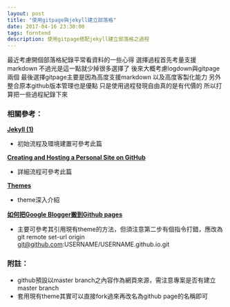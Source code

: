 ```yaml
---
layout: post
title: "使用gitpage與jekyll建立部落格"
date: 2017-04-16 23:30:00
tags: forntend
description: 使用gitpage搭配jekyll建立部落格之過程
---
```


最近考慮開個部落格紀錄平常看資料的一些心得
選擇過程首先考量支援markdown
不過光是這一點就少掉很多選擇了
後來大概考慮logdown與gitpage兩個
最後選擇gitpage主要是因為高度支援markdown
以及高度客製化能力
另外整合原本github版本管理也是優點
只是使用過程發現自由真的是有代價的
所以打算把一些過程紀錄下來
<br>

### 相關參考：

**[Jekyll (1) ](http://pigggggggggggggy.logdown.com/posts/2016/02/24/546001)**
- 初始流程及環境建置可參考此篇<br>

**[Creating and Hosting a Personal Site on GitHub](http://jmcglone.com/guides/github-pages/)**
- 詳細流程可參考此篇<br>

**[Themes](https://jekyllrb.com/docs/themes/)**
- theme深入介紹<br>

**[如何把Google Blogger搬到Github pages ](http://blog.kenyang.net/2015/11/26/move-blogger-to-github)**
- 主要可參考其引用現有theme的方法，但須注意第二步有個指令打錯，應改為<br>
git remote set-url origin git@github.com:USERNAME/USERNAME.github.io.git<br>

### 附註：
- github預設以master branch之內容作為網頁來源，需注意專案是否有建立master branch
- 套用現有theme其實可以直接fork過來再改名為github page的名稱即可
